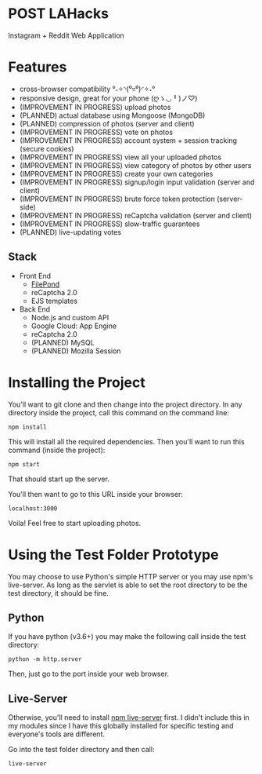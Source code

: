 # POST LAHacks
Instagram + Reddit Web Application

# Features
* cross-browser compatibility °˖✧◝(⁰▿⁰)◜✧˖°
* responsive design, great for your phone (ღゝ◡╹)ノ♡)
* (IMPROVEMENT IN PROGRESS) upload photos
* (PLANNED) actual database using Mongoose (MongoDB)
* (PLANNED) compression of photos (server and client)
* (IMPROVEMENT IN PROGRESS) vote on photos
* (IMPROVEMENT IN PROGRESS) account system + session tracking (secure cookies)
* (IMPROVEMENT IN PROGRESS) view all your uploaded photos
* (IMPROVEMENT IN PROGRESS) view category of photos by other users
* (IMPROVEMENT IN PROGRESS) create your own categories
* (IMPROVEMENT IN PROGRESS) signup/login input validation (server and client)
* (IMPROVEMENT IN PROGRESS) brute force token protection (server-side)
* (IMPROVEMENT IN PROGRESS) reCaptcha validation (server and client)
* (IMPROVEMENT IN PROGRESS) slow-traffic guarantees
* (PLANNED) live-updating votes


## Stack
* Front End
	* [FilePond](https://pqina.nl/filepond/)
	* reCaptcha 2.0
	* EJS templates
* Back End
	* Node.js and custom API
	* Google Cloud: App Engine
	* reCaptcha 2.0
	* (PLANNED) MySQL
	* (PLANNED) Mozilla Session


# Installing the Project

You'll want to git clone and then change into the project directory. In any directory inside the project, call this command on the command line:
```
npm install
```

This will install all the required dependencies. Then you'll want to run this command (inside the project):
```
npm start
```
That should start up the server.


You'll then want to go to this URL inside your browser:
```
localhost:3000
```

Voila! Feel free to start uploading photos.


# Using the Test Folder Prototype

You may choose to use Python's simple HTTP server or you may use npm's live-server. As long as the servlet is able to set the root directory to be the test directory, it should be fine.

## Python
If you have python (v3.6+) you may make the following call inside the test directory:
```
python -m http.server
```
Then, just go to the port inside your web browser.

## Live-Server
Otherwise, you'll need to install [npm live-server](https://www.npmjs.com/package/live-server) first. I didn't include this in my modules since I have this globally installed for specific testing and everyone's tools are different.

Go into the test folder directory and then call:
```
live-server
```
